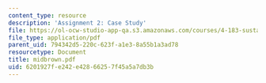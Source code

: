 ```yaml
---
content_type: resource
description: 'Assignment 2: Case Study'
file: https://ol-ocw-studio-app-qa.s3.amazonaws.com/courses/4-183-sustainable-design-and-technology-research-workshop-spring-2004/6201927fe242e42866257f45a5a7db3b_midbrown.pdf
file_type: application/pdf
parent_uid: 794342d5-220c-623f-a1e3-8a55b1a3ad78
resourcetype: Document
title: midbrown.pdf
uid: 6201927f-e242-e428-6625-7f45a5a7db3b
---
```

